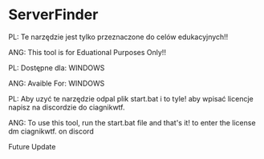 # ServerFinder
PL: Te narzędzie jest tylko przeznaczone do celów edukacyjnych!!

ANG: This tool is for Eduational Purposes Only!!

PL: Dostępne dla: WINDOWS

ANG: Avaible For: WINDOWS

PL: Aby uzyć te narzędzie odpal plik start.bat i to tyle! aby wpisać licencje napisz na discordzie do ciagnikwtf.

ANG: To use this tool, run the start.bat file and that's it! to enter the license dm ciagnikwtf. on discord

Future Update
